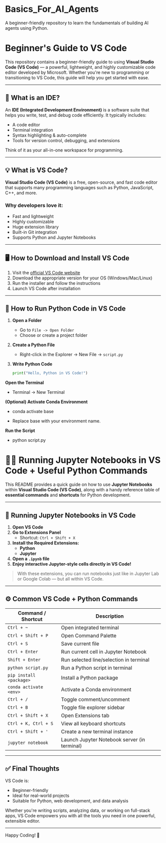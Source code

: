 # Basics_For_AI_Agents
A beginner-friendly repository to learn the fundamentals of building AI agents using Python.


# Beginner's Guide to VS Code

This repository contains a beginner-friendly guide to using **Visual Studio Code (VS Code)** — a powerful, lightweight, and highly customizable code editor developed by Microsoft. Whether you're new to programming or transitioning to VS Code, this guide will help you get started with ease.

---

## 📌 What is an IDE?

An **IDE (Integrated Development Environment)** is a software suite that helps you write, test, and debug code efficiently. It typically includes:

- A code editor  
- Terminal integration  
- Syntax highlighting & auto-complete  
- Tools for version control, debugging, and extensions  

Think of it as your all-in-one workspace for programming.

---

## 💡 What is VS Code?

**Visual Studio Code (VS Code)** is a free, open-source, and fast code editor that supports many programming languages such as Python, JavaScript, C++, and more.

### Why developers love it:
- Fast and lightweight  
- Highly customizable  
- Huge extension library  
- Built-in Git integration  
- Supports Python and Jupyter Notebooks

---

## 🖥️ How to Download and Install VS Code

1. Visit the [official VS Code website](https://code.visualstudio.com)  
2. Download the appropriate version for your OS (Windows/Mac/Linux)  
3. Run the installer and follow the instructions  
4. Launch VS Code after installation  

---

## 🐍 How to Run Python Code in VS Code

1. **Open a Folder**  
   - Go to `File -> Open Folder`  
   - Choose or create a project folder  

2. **Create a Python File**  
   - Right-click in the Explorer → New File → `script.py`  

3. **Write Python Code**  
   ```python
   print("Hello, Python in VS Code!")

**Open the Terminal**

   - Terminal -> New Terminal

**(Optional) Activate Conda Environment**

   - conda activate base

   - Replace base with your environment name.

**Run the Script**

   - python script.py

# 🧑‍💻 Running Jupyter Notebooks in VS Code + Useful Python Commands

This README provides a quick guide on how to use **Jupyter Notebooks** within **Visual Studio Code (VS Code)**, along with a handy reference table of **essential commands** and **shortcuts** for Python development.

---

## 📓 Running Jupyter Notebooks in VS Code

1. **Open VS Code**
2. **Go to Extensions Panel**
   - Shortcut: `Ctrl + Shift + X`
3. **Install the Required Extensions:**
   - **Python**
   - **Jupyter**
4. **Open a `.ipynb` file**
5. **Enjoy interactive Jupyter-style cells directly in VS Code!**

> With these extensions, you can run notebooks just like in Jupyter Lab or Google Colab — but all within VS Code.

---

## ⚙️ Common VS Code + Python Commands

| Command / Shortcut        | Description                                      |
|---------------------------|--------------------------------------------------|
| `Ctrl + ~`                | Open integrated terminal                         |
| `Ctrl + Shift + P`        | Open Command Palette                             |
| `Ctrl + S`                | Save current file                                |
| `Ctrl + Enter`            | Run current cell in Jupyter Notebook             |
| `Shift + Enter`           | Run selected line/selection in terminal          |
| `python script.py`        | Run a Python script in terminal                  |
| `pip install <package>`   | Install a Python package                         |
| `conda activate <env>`    | Activate a Conda environment                     |
| `Ctrl + /`                | Toggle comment/uncomment                         |
| `Ctrl + B`                | Toggle file explorer sidebar                     |
| `Ctrl + Shift + X`        | Open Extensions tab                              |
| `Ctrl + K, Ctrl + S`      | View all keyboard shortcuts                      |
| `Ctrl + Shift + '`        | Create a new terminal instance                   |
| `jupyter notebook`        | Launch Jupyter Notebook server (in terminal)     |

---

## ✅ Final Thoughts

VS Code is:

- Beginner-friendly  
- Ideal for real-world projects  
- Suitable for Python, web development, and data analysis  

Whether you're writing scripts, analyzing data, or working on full-stack apps, VS Code empowers you with all the tools you need in one powerful, extensible editor.

---

Happy Coding! 🚀
